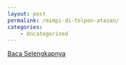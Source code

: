 ```yaml
---
layout: post
permalink: /mimpi-di-telpon-atasan/
categories:
    - Uncategorized
---
```


[Baca Selengkapnya](/06)